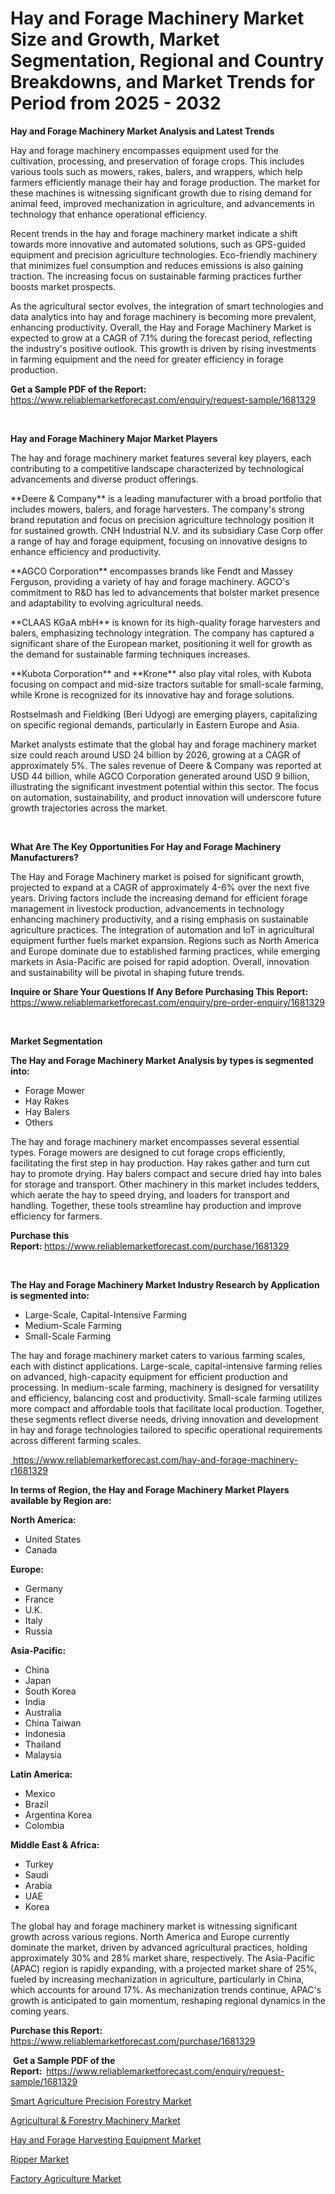 <p><h1>Hay and Forage Machinery Market Size and Growth, Market Segmentation, Regional and Country Breakdowns, and Market Trends for Period from 2025 -  2032</h1></p><p><strong>Hay and Forage Machinery Market Analysis and Latest Trends</strong></p>
<p><p>Hay and forage machinery encompasses equipment used for the cultivation, processing, and preservation of forage crops. This includes various tools such as mowers, rakes, balers, and wrappers, which help farmers efficiently manage their hay and forage production. The market for these machines is witnessing significant growth due to rising demand for animal feed, improved mechanization in agriculture, and advancements in technology that enhance operational efficiency.</p><p>Recent trends in the hay and forage machinery market indicate a shift towards more innovative and automated solutions, such as GPS-guided equipment and precision agriculture technologies. Eco-friendly machinery that minimizes fuel consumption and reduces emissions is also gaining traction. The increasing focus on sustainable farming practices further boosts market prospects.</p><p>As the agricultural sector evolves, the integration of smart technologies and data analytics into hay and forage machinery is becoming more prevalent, enhancing productivity. Overall, the Hay and Forage Machinery Market is expected to grow at a CAGR of 7.1% during the forecast period, reflecting the industry's positive outlook. This growth is driven by rising investments in farming equipment and the need for greater efficiency in forage production.</p></p>
<p><strong>Get a Sample PDF of the Report:&nbsp;</strong> <a href="https://www.reliablemarketforecast.com/enquiry/request-sample/1681329?utm_campaign=1834&utm_medium=2&utm_source=Github&utm_content=ia&utm_term=24032025&utm_id=hay-and-forage-machinery">https://www.reliablemarketforecast.com/enquiry/request-sample/1681329</a></p>
<p>&nbsp;</p>
<p><strong>Hay and Forage Machinery Major Market Players</strong></p>
<p><p>The hay and forage machinery market features several key players, each contributing to a competitive landscape characterized by technological advancements and diverse product offerings. </p><p>**Deere & Company** is a leading manufacturer with a broad portfolio that includes mowers, balers, and forage harvesters. The company's strong brand reputation and focus on precision agriculture technology position it for sustained growth. CNH Industrial N.V. and its subsidiary Case Corp offer a range of hay and forage equipment, focusing on innovative designs to enhance efficiency and productivity. </p><p>**AGCO Corporation** encompasses brands like Fendt and Massey Ferguson, providing a variety of hay and forage machinery. AGCO's commitment to R&D has led to advancements that bolster market presence and adaptability to evolving agricultural needs.</p><p>**CLAAS KGaA mbH** is known for its high-quality forage harvesters and balers, emphasizing technology integration. The company has captured a significant share of the European market, positioning it well for growth as the demand for sustainable farming techniques increases.</p><p>**Kubota Corporation** and **Krone** also play vital roles, with Kubota focusing on compact and mid-size tractors suitable for small-scale farming, while Krone is recognized for its innovative hay and forage solutions.</p><p>Rostselmash and Fieldking (Beri Udyog) are emerging players, capitalizing on specific regional demands, particularly in Eastern Europe and Asia.</p><p>Market analysts estimate that the global hay and forage machinery market size could reach around USD 24 billion by 2026, growing at a CAGR of approximately 5%. The sales revenue of Deere & Company was reported at USD 44 billion, while AGCO Corporation generated around USD 9 billion, illustrating the significant investment potential within this sector. The focus on automation, sustainability, and product innovation will underscore future growth trajectories across the market.</p></p>
<p>&nbsp;</p>
<p><strong>What Are The Key Opportunities For Hay and Forage Machinery Manufacturers?</strong></p>
<p><p>The Hay and Forage Machinery market is poised for significant growth, projected to expand at a CAGR of approximately 4-6% over the next five years. Driving factors include the increasing demand for efficient forage management in livestock production, advancements in technology enhancing machinery productivity, and a rising emphasis on sustainable agriculture practices. The integration of automation and IoT in agricultural equipment further fuels market expansion. Regions such as North America and Europe dominate due to established farming practices, while emerging markets in Asia-Pacific are poised for rapid adoption. Overall, innovation and sustainability will be pivotal in shaping future trends.</p></p>
<p><strong>Inquire or Share Your Questions If Any Before Purchasing This Report:</strong> <a href="https://www.reliablemarketforecast.com/enquiry/pre-order-enquiry/1681329?utm_campaign=1834&utm_medium=2&utm_source=Github&utm_content=ia&utm_term=24032025&utm_id=hay-and-forage-machinery">https://www.reliablemarketforecast.com/enquiry/pre-order-enquiry/1681329</a></p>
<p>&nbsp;</p>
<p><strong>Market Segmentation</strong></p>
<p><strong>The Hay and Forage Machinery Market Analysis by types is segmented into:</strong></p>
<p><ul><li>Forage Mower</li><li>Hay Rakes</li><li>Hay Balers</li><li>Others</li></ul></p>
<p><p>The hay and forage machinery market encompasses several essential types. Forage mowers are designed to cut forage crops efficiently, facilitating the first step in hay production. Hay rakes gather and turn cut hay to promote drying. Hay balers compact and secure dried hay into bales for storage and transport. Other machinery in this market includes tedders, which aerate the hay to speed drying, and loaders for transport and handling. Together, these tools streamline hay production and improve efficiency for farmers.</p></p>
<p><strong>Purchase this Report:&nbsp;</strong><a href="https://www.reliablemarketforecast.com/purchase/1681329?utm_campaign=1834&utm_medium=2&utm_source=Github&utm_content=ia&utm_term=24032025&utm_id=hay-and-forage-machinery">https://www.reliablemarketforecast.com/purchase/1681329</a></p>
<p>&nbsp;</p>
<p><strong>The Hay and Forage Machinery Market Industry Research by Application is segmented into:</strong></p>
<p><ul><li>Large-Scale, Capital-Intensive Farming</li><li>Medium-Scale Farming</li><li>Small-Scale Farming</li></ul></p>
<p><p>The hay and forage machinery market caters to various farming scales, each with distinct applications. Large-scale, capital-intensive farming relies on advanced, high-capacity equipment for efficient production and processing. In medium-scale farming, machinery is designed for versatility and efficiency, balancing cost and productivity. Small-scale farming utilizes more compact and affordable tools that facilitate local production. Together, these segments reflect diverse needs, driving innovation and development in hay and forage technologies tailored to specific operational requirements across different farming scales.</p></p>
<p><a href="https://www.reliablemarketforecast.com/hay-and-forage-machinery-r1681329?utm_campaign=1834&utm_medium=2&utm_source=Github&utm_content=ia&utm_term=24032025&utm_id=hay-and-forage-machinery">&nbsp;https://www.reliablemarketforecast.com/hay-and-forage-machinery-r1681329</a></p>
<p><strong>In terms of Region, the Hay and Forage Machinery Market Players available by Region are:</strong></p>
<p>
    <p> <strong> North America: </strong>
        <ul>
            <li>United States</li>
            <li>Canada</li>
        </ul>
        </p> 
    <p> <strong> Europe: </strong>
        <ul>
            <li>Germany</li>
            <li>France</li>
            <li>U.K.</li>
            <li>Italy</li>
            <li>Russia</li>
        </ul>
        </p> 
    <p> <strong> Asia-Pacific: </strong>
        <ul>
            <li>China</li>
            <li>Japan</li>
            <li>South Korea</li>
            <li>India</li>
            <li>Australia</li>
            <li>China Taiwan</li>
            <li>Indonesia</li>
            <li>Thailand</li>
            <li>Malaysia</li>
        </ul>
        </p> 
    <p> <strong> Latin America: </strong>
        <ul>
            <li>Mexico</li>
            <li>Brazil</li>
            <li>Argentina Korea</li>
            <li>Colombia</li>
        </ul>
        </p> 
    <p> <strong> Middle East & Africa: </strong>
        <ul>
            <li>Turkey</li>
            <li>Saudi</li>
            <li>Arabia</li>
            <li>UAE</li>
            <li>Korea</li>
        </ul>
    </p>
    </p>
<p><p>The global hay and forage machinery market is witnessing significant growth across various regions. North America and Europe currently dominate the market, driven by advanced agricultural practices, holding approximately 30% and 28% market share, respectively. The Asia-Pacific (APAC) region is rapidly expanding, with a projected market share of 25%, fueled by increasing mechanization in agriculture, particularly in China, which accounts for around 17%. As mechanization trends continue, APAC's growth is anticipated to gain momentum, reshaping regional dynamics in the coming years.</p></p>
<p><strong>Purchase this Report: </strong><a href="https://www.reliablemarketforecast.com/purchase/1681329?utm_campaign=1834&utm_medium=2&utm_source=Github&utm_content=ia&utm_term=24032025&utm_id=hay-and-forage-machinery">https://www.reliablemarketforecast.com/purchase/1681329</a></p>
<p>&nbsp;<strong>Get a Sample PDF of the Report:&nbsp;&nbsp;</strong><a href="https://www.reliablemarketforecast.com/enquiry/request-sample/1681329?utm_campaign=1834&utm_medium=2&utm_source=Github&utm_content=ia&utm_term=24032025&utm_id=hay-and-forage-machinery">https://www.reliablemarketforecast.com/enquiry/request-sample/1681329</a></p>
<p><strong></strong></p>
<p><p><a href="https://github.com/djoeamakeh/Market-Research-Report-List-1/blob/main/smart-agriculture-precision-forestry-market.md?utm_campaign=1834&utm_medium=2&utm_source=Github&utm_content=ia&utm_term=24032025&utm_id=hay-and-forage-machinery">Smart Agriculture Precision Forestry Market</a></p><p><a href="https://github.com/keehnkaesssi/Market-Research-Report-List-1/blob/main/agricultural-forestry-machinery-market.md?utm_campaign=1834&utm_medium=2&utm_source=Github&utm_content=ia&utm_term=24032025&utm_id=hay-and-forage-machinery">Agricultural & Forestry Machinery Market</a></p><p><a href="https://github.com/landtmman/Market-Research-Report-List-1/blob/main/hay-and-forage-harvesting-equipment-market.md?utm_campaign=1834&utm_medium=2&utm_source=Github&utm_content=ia&utm_term=24032025&utm_id=hay-and-forage-machinery">Hay and Forage Harvesting Equipment Market</a></p><p><a href="https://github.com/tigoryemm/Market-Research-Report-List-1/blob/main/ripper-market.md?utm_campaign=1834&utm_medium=2&utm_source=Github&utm_content=ia&utm_term=24032025&utm_id=hay-and-forage-machinery">Ripper Market</a></p><p><a href="https://github.com/negrocybul4w/Market-Research-Report-List-1/blob/main/factory-agriculture-market.md?utm_campaign=1834&utm_medium=2&utm_source=Github&utm_content=ia&utm_term=24032025&utm_id=hay-and-forage-machinery">Factory Agriculture Market</a></p></p>